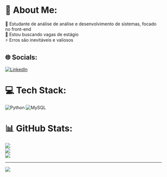 # 💫 About Me:
🔭 Estudante de análise de análise e desenvolvimento de sistemas, focado no front-end<br>💬 Estou buscando vagas de estágio<br>⚡ Erros são inevitáveis e valiosos


## 🌐 Socials:
[![LinkedIn](https://img.shields.io/badge/LinkedIn-%230077B5.svg?logo=linkedin&logoColor=white)](https://linkedin.com/in/https://www.linkedin.com/in/mois%C3%A9s-balbino-a106a3285/) 

# 💻 Tech Stack:
![Python](https://img.shields.io/badge/python-3670A0?style=for-the-badge&logo=python&logoColor=ffdd54) ![MySQL](https://img.shields.io/badge/mysql-4479A1.svg?style=for-the-badge&logo=mysql&logoColor=white)
# 📊 GitHub Stats:
![](https://github-readme-stats.vercel.app/api?username=Moisess-silva&theme=codeSTACKr&hide_border=false&include_all_commits=false&count_private=false)<br/>
![](https://github-readme-streak-stats.herokuapp.com/?user=Moisess-silva&theme=codeSTACKr&hide_border=false)<br/>
![](https://github-readme-stats.vercel.app/api/top-langs/?username=Moisess-silva&theme=codeSTACKr&hide_border=false&include_all_commits=false&count_private=false&layout=compact)

---
[![](https://visitcount.itsvg.in/api?id=Moisess-silva&icon=0&color=0)](https://visitcount.itsvg.in)

<!-- Proudly created with GPRM ( https://gprm.itsvg.in ) -->